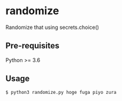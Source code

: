 # randomize
Randomize that using secrets.choice()

## Pre-requisites
Python >= 3.6

## Usage
``` shell
$ python3 randomize.py hoge fuga piyo zura
```
